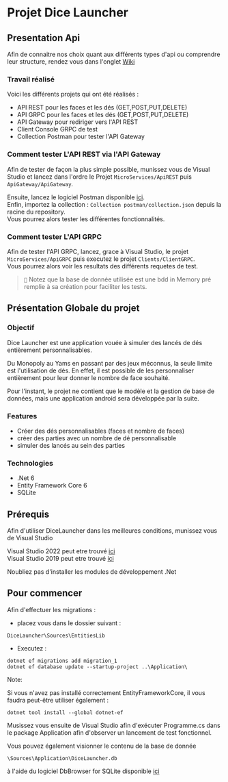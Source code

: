 # Projet Dice Launcher

## Presentation Api

Afin de connaitre nos choix quant aux différents types d'api ou comprendre leur structure, rendez vous dans l'onglet [Wiki](https://github.com/AugustinGiraudier/RestDiceApi/wiki)

### Travail réalisé

Voici les différents projets qui ont été réalisés :
- API REST pour les faces et les dés (GET,POST,PUT,DELETE)
- API GRPC pour les faces et les dés (GET,POST,PUT,DELETE)
- API Gateway pour rediriger vers l'API REST
- Client Console GRPC de test
- Collection Postman pour tester l'API Gateway

### Comment tester L'API REST via l'API Gateway
  
Afin de tester de façon la plus simple possible, munissez vous de Visual Studio et lancez dans l'ordre le Projet `MicroServices/ApiREST` puis `ApiGateway/ApiGateway`.

Ensuite, lancez le logiciel Postman disponible [ici](https://www.postman.com/downloads/).  
Enfin, importez la collection : `Collection postman/collection.json` depuis la racine du repository.  
Vous pourrez alors tester les différentes fonctionnalités.

### Comment tester L'API GRPC

Afin de tester l'API GRPC, lancez, grace à Visual Studio, le projet `MicroServices/ApiGRPC` puis executez le projet `Clients/ClientGRPC`.  
Vous pourrez alors voir les resultats des différents requetes de test.

> ``📝`` Notez que la base de donnée utilisée est une bdd in Memory pré remplie à sa création pour faciliter les tests.

## Présentation Globale du projet

### Objectif

Dice Launcher est une application vouée à simuler des lancés de dés entièrement personnalisables.  
  
Du Monopoly au Yams en passant par des jeux méconnus, la seule limite est l'utilisation de dés.  En effet, il est possible de les personnaliser entièrement pour leur donner le nombre de face souhaité.

Pour l'instant, le projet ne contient que le modèle et la gestion de base de données, mais une application android sera développée par la suite.

### Features

- Créer des dés personnalisables (faces et nombre de faces)
- créer des parties avec un nombre de dé personnalisable
- simuler des lancés au sein des parties

### Technologies

- .Net 6
- Entity Framework Core 6
- SQLite

## Prérequis

Afin d'utiliser DiceLauncher dans les meilleures conditions, munissez vous de Visual Studio  

Visual Studio 2022 peut etre trouvé [ici](https://visualstudio.microsoft.com/fr/vs/)  
Visual Studio 2019 peut etre trouvé [ici](https://visualstudio.microsoft.com/fr/vs/older-downloads/)  

Noubliez pas d'installer les modules de développement .Net

## Pour commencer 

Afin d'effectuer les migrations : 
* placez vous dans le dossier suivant :  
```
DiceLauncher\Sources\EntitiesLib
```  
* Executez :  
```
dotnet ef migrations add migration_1    
dotnet ef database update --startup-project ..\Application\
```

Note:

Si vous n'avez pas installé correctement EntityFrameworkCore, il vous faudra peut-être utiliser également :  
```
dotnet tool install --global dotnet-ef
```

Musissez vous ensuite de Visual Studio afin d'exécuter Programme.cs dans le package Application afin d'observer un lancement de test fonctionnel.

Vous pouvez également visionner le contenu de la base de donnée 
```
\Sources\Application\DiceLauncher.db
```
à l'aide du logiciel DbBrowser for SQLite disponible [ici](https://sqlitebrowser.org/)
